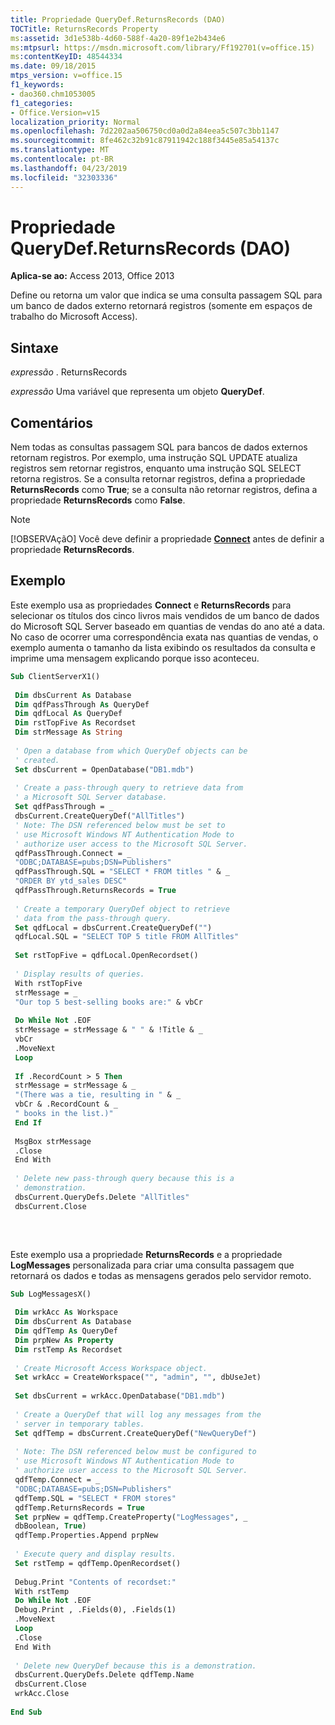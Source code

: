 ```yaml
---
title: Propriedade QueryDef.ReturnsRecords (DAO)
TOCTitle: ReturnsRecords Property
ms:assetid: 3d1e538b-4d60-588f-4a20-89f1e2b434e6
ms:mtpsurl: https://msdn.microsoft.com/library/Ff192701(v=office.15)
ms:contentKeyID: 48544334
ms.date: 09/18/2015
mtps_version: v=office.15
f1_keywords:
- dao360.chm1053005
f1_categories:
- Office.Version=v15
localization_priority: Normal
ms.openlocfilehash: 7d2202aa506750cd0a0d2a84eea5c507c3bb1147
ms.sourcegitcommit: 8fe462c32b91c87911942c188f3445e85a54137c
ms.translationtype: MT
ms.contentlocale: pt-BR
ms.lasthandoff: 04/23/2019
ms.locfileid: "32303336"
---
```

# <a name="querydefreturnsrecords-property-dao"></a>Propriedade QueryDef.ReturnsRecords (DAO)

**Aplica-se ao:** Access 2013, Office 2013

Define ou retorna um valor que indica se uma consulta passagem SQL para um banco de dados externo retornará registros (somente em espaços de trabalho do Microsoft Access).

## <a name="syntax"></a>Sintaxe

*expressão* . ReturnsRecords

*expressão* Uma variável que representa um objeto **QueryDef**.

## <a name="remarks"></a>Comentários

Nem todas as consultas passagem SQL para bancos de dados externos retornam registros. Por exemplo, uma instrução SQL UPDATE atualiza registros sem retornar registros, enquanto uma instrução SQL SELECT retorna registros. Se a consulta retornar registros, defina a propriedade **ReturnsRecords** como **True**; se a consulta não retornar registros, defina a propriedade **ReturnsRecords** como **False**.

> [!NOTE]
> [!OBSERVAçãO] Você deve definir a propriedade **[Connect](querydef-connect-property-dao.md)** antes de definir a propriedade **ReturnsRecords**.

## <a name="example"></a>Exemplo

Este exemplo usa as propriedades **Connect** e **ReturnsRecords** para selecionar os títulos dos cinco livros mais vendidos de um banco de dados do Microsoft SQL Server baseado em quantias de vendas do ano até a data. No caso de ocorrer uma correspondência exata nas quantias de vendas, o exemplo aumenta o tamanho da lista exibindo os resultados da consulta e imprime uma mensagem explicando porque isso aconteceu.

```vb 
Sub ClientServerX1() 
 
 Dim dbsCurrent As Database 
 Dim qdfPassThrough As QueryDef 
 Dim qdfLocal As QueryDef 
 Dim rstTopFive As Recordset 
 Dim strMessage As String 
 
 ' Open a database from which QueryDef objects can be 
 ' created. 
 Set dbsCurrent = OpenDatabase("DB1.mdb") 
 
 ' Create a pass-through query to retrieve data from 
 ' a Microsoft SQL Server database. 
 Set qdfPassThrough = _ 
 dbsCurrent.CreateQueryDef("AllTitles") 
 ' Note: The DSN referenced below must be set to 
 ' use Microsoft Windows NT Authentication Mode to 
 ' authorize user access to the Microsoft SQL Server. 
 qdfPassThrough.Connect = _ 
 "ODBC;DATABASE=pubs;DSN=Publishers" 
 qdfPassThrough.SQL = "SELECT * FROM titles " & _ 
 "ORDER BY ytd_sales DESC" 
 qdfPassThrough.ReturnsRecords = True 
 
 ' Create a temporary QueryDef object to retrieve 
 ' data from the pass-through query. 
 Set qdfLocal = dbsCurrent.CreateQueryDef("") 
 qdfLocal.SQL = "SELECT TOP 5 title FROM AllTitles" 
 
 Set rstTopFive = qdfLocal.OpenRecordset() 
 
 ' Display results of queries. 
 With rstTopFive 
 strMessage = _ 
 "Our top 5 best-selling books are:" & vbCr 
 
 Do While Not .EOF 
 strMessage = strMessage & " " & !Title & _ 
 vbCr 
 .MoveNext 
 Loop 
 
 If .RecordCount > 5 Then 
 strMessage = strMessage & _ 
 "(There was a tie, resulting in " & _ 
 vbCr & .RecordCount & _ 
 " books in the list.)" 
 End If 
 
 MsgBox strMessage 
 .Close 
 End With 
 
 ' Delete new pass-through query because this is a 
 ' demonstration. 
 dbsCurrent.QueryDefs.Delete "AllTitles" 
 dbsCurrent.Close 
 
```

<br/>

Este exemplo usa a propriedade **ReturnsRecords** e a propriedade **LogMessages** personalizada para criar uma consulta passagem que retornará os dados e todas as mensagens gerados pelo servidor remoto.

```vb 
Sub LogMessagesX() 
 
 Dim wrkAcc As Workspace 
 Dim dbsCurrent As Database 
 Dim qdfTemp As QueryDef 
 Dim prpNew As Property 
 Dim rstTemp As Recordset 
 
 ' Create Microsoft Access Workspace object. 
 Set wrkAcc = CreateWorkspace("", "admin", "", dbUseJet) 
 
 Set dbsCurrent = wrkAcc.OpenDatabase("DB1.mdb") 
 
 ' Create a QueryDef that will log any messages from the 
 ' server in temporary tables. 
 Set qdfTemp = dbsCurrent.CreateQueryDef("NewQueryDef") 
 
 ' Note: The DSN referenced below must be configured to 
 ' use Microsoft Windows NT Authentication Mode to 
 ' authorize user access to the Microsoft SQL Server. 
 qdfTemp.Connect = _ 
 "ODBC;DATABASE=pubs;DSN=Publishers" 
 qdfTemp.SQL = "SELECT * FROM stores" 
 qdfTemp.ReturnsRecords = True 
 Set prpNew = qdfTemp.CreateProperty("LogMessages", _ 
 dbBoolean, True) 
 qdfTemp.Properties.Append prpNew 
 
 ' Execute query and display results. 
 Set rstTemp = qdfTemp.OpenRecordset() 
 
 Debug.Print "Contents of recordset:" 
 With rstTemp 
 Do While Not .EOF 
 Debug.Print , .Fields(0), .Fields(1) 
 .MoveNext 
 Loop 
 .Close 
 End With 
 
 ' Delete new QueryDef because this is a demonstration. 
 dbsCurrent.QueryDefs.Delete qdfTemp.Name 
 dbsCurrent.Close 
 wrkAcc.Close 
 
End Sub 
 
```

